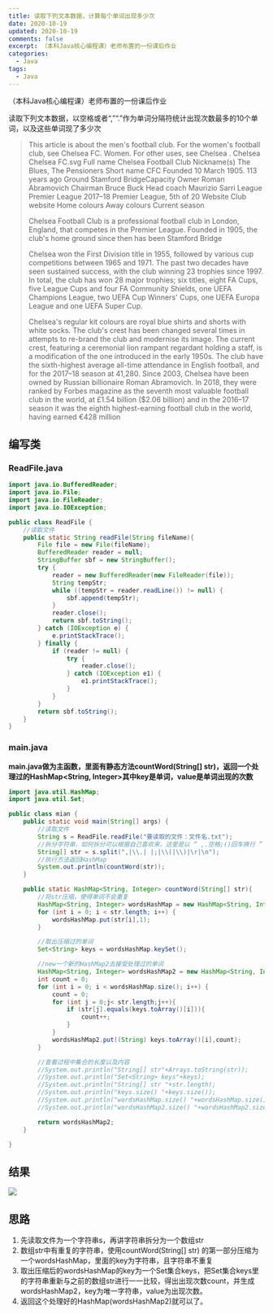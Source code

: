 ```yaml
---
title: 读取下列文本数据，计算每个单词出现多少次
date: 2020-10-19
updated: 2020-10-19
comments: false
excerpt: （本科Java核心编程课）老师布置的一份课后作业
categories:
  - Java
tags:
  - Java
---
```

（本科Java核心编程课）老师布置的一份课后作业

读取下列文本数据，以空格或者“,”“.”作为单词分隔符统计出现次数最多的10个单词，以及这些单词现了多少次


>This article is about the men's football club. For the women's football club, see Chelsea FC. Women. For other uses, see Chelsea . Chelsea Chelsea FC.svg Full name    Chelsea Football Club Nickname(s) The Blues, The Pensioners Short name   CFC Founded  10 March 1905. 113 years ago Ground Stamford BridgeCapacity Owner    Roman Abramovich Chairman    Bruce Buck Head coach    Maurizio Sarri League    Premier League 2017–18   Premier League, 5th of 20 Website    Club website Home colours Away colours Current season
>
>Chelsea Football Club is a professional football club in London, England, that competes in the Premier League. Founded in 1905, the club's home ground since then has been Stamford Bridge
>
> Chelsea won the First Division title in 1955, followed by various cup competitions between 1965 and 1971. The past two decades have seen sustained success, with the club winning 23 trophies since 1997. In total, the club has won 28 major trophies; six titles, eight FA Cups, five League Cups and four FA Community Shields, one UEFA Champions League, two UEFA Cup Winners' Cups, one UEFA Europa League and one UEFA Super Cup.
>
>Chelsea's regular kit colours are royal blue shirts and shorts with white socks. The club's crest has been changed several times in attempts to re-brand the club and modernise its image. The current crest, featuring a ceremonial lion rampant regardant holding a staff, is a modification of the one introduced in the early 1950s. The club have the sixth-highest average all-time attendance in English football, and for the 2017–18 season at 41,280. Since 2003, Chelsea have been owned by Russian billionaire Roman Abramovich. In 2018, they were ranked by Forbes magazine as the seventh most valuable football club in the world, at £1.54 billion ($2.06 billion) and in the 2016–17 season it was the eighth highest-earning football club in the world, having earned €428 million

## 编写类

### ReadFile.java



```java
import java.io.BufferedReader;
import java.io.File;
import java.io.FileReader;
import java.io.IOException;

public class ReadFile {
    //读取文件
    public static String readFile(String fileName){
        File file = new File(fileName);
        BufferedReader reader = null;
        StringBuffer sbf = new StringBuffer();
        try {
            reader = new BufferedReader(new FileReader(file));
            String tempStr;
            while ((tempStr = reader.readLine()) != null) {
                sbf.append(tempStr);
            }
            reader.close();
            return sbf.toString();
        } catch (IOException e) {
            e.printStackTrace();
        } finally {
            if (reader != null) {
                try {
                    reader.close();
                } catch (IOException e1) {
                    e1.printStackTrace();
                }
            }
        }
        return sbf.toString();
    }
}
```



### main.java

**main.java做为主函数，里面有静态方法countWord(String[] str)，返回一个处理过的HashMap<String, Integer>其中key是单词，value是单词出现的次数**

```java
import java.util.HashMap;
import java.util.Set;

public class mian {
    public static void main(String[] args) {
        //读取文件
        String s = ReadFile.readFile("要读取的文件：文件名.txt");
        //拆分字符串，如何拆分可以根据自己喜欢来，这里是以 “ ,.空格;()回车换行 ” 进行拆分的
        String[] str = s.split(",|\\.| |;|\\(|\\)|\r|\n");
        //执行方法返回HashMap
        System.out.println(countWord(str));
    }

    public static HashMap<String, Integer> countWord(String[] str){
        //将str压缩，使得单词不会重复
        HashMap<String, Integer> wordsHashMap = new HashMap<String, Integer>();
        for (int i = 0; i < str.length; i++) {
            wordsHashMap.put(str[i],1);
        }

        //取出压缩过的单词
        Set<String> keys = wordsHashMap.keySet();

        //new一个新的HashMap2去接受处理过的单词
        HashMap<String, Integer> wordsHashMap2 = new HashMap<String, Integer>();
        int count = 0;
        for (int i = 0; i < wordsHashMap.size(); i++) {
            count = 0;
            for (int j = 0;j< str.length;j++){
                if (str[j].equals(keys.toArray()[i])){
                    count++;
                }
            }
            wordsHashMap2.put((String) keys.toArray()[i],count);
        }

        //查看过程中集合的长度以及内容
        //System.out.println("String[] str"+Arrays.toString(str));
        //System.out.println("Set<String> keys"+keys);
        //System.out.println("String[] str "+str.length);
        //System.out.println("keys.size() "+keys.size());
        //System.out.println("wordsHashMap.size() "+wordsHashMap.size());
        //System.out.println("wordsHashMap2.size() "+wordsHashMap2.size());

        return wordsHashMap2;
    }

}

```

## 结果

![](http://cdn.gvssimux.com/20201019204729.png)

## 思路

1. 先读取文件为一个字符串s，再讲字符串拆分为一个数组str
2. 数组str中有重复的字符串，使用countWord(String[] str) 的第一部分压缩为一个wordsHashMap，里面的key为字符串，且字符串不重复
3. 取出压缩后的wordsHashMap的key为一个Set集合keys，把Set集合keys里的字符串重新与之前的数组str进行一一比较，得出出现次数count，并生成wordsHashMap2，key为唯一字符串，value为出现次数。
4. 返回这个处理好的HashMap(wordsHashMap2)就可以了。